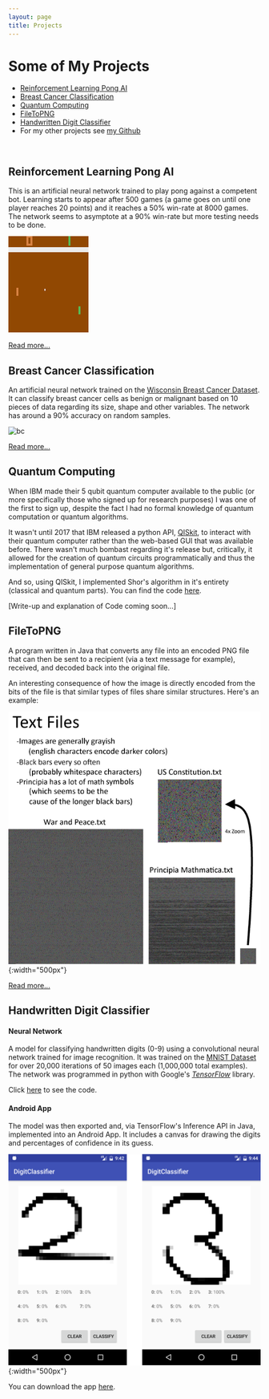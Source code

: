```yaml
---
layout: page
title: Projects
---
```

# Some of My Projects
* [Reinforcement Learning Pong AI](#reinforcement-learning-pong-ai)
* [Breast Cancer Classification](#breast-cancer-classification)
* [Quantum Computing](#quantum-computing)
* [FileToPNG](#filetopng)
* [Handwritten Digit Classifier](#handwritten-digit-classifier)
* For my other projects see [my Github](https://github.com/ozanerhansha)
<!-- * [Neurosky EEG App]() -->
<br>

## Reinforcement Learning Pong AI
This is an artificial neural network trained to play pong against a competent bot. Learning starts to appear after 500 games (a game goes on until one player reaches 20 points) and it reaches a 50% win-rate at 8000 games. The network seems to asymptote at a 90% win-rate but more testing needs to be done.

![bc](/assets/projects/pongai.gif?style=centerme)

[Read more...](/2018/03/18/reinforcement-learning-pong)

## Breast Cancer Classification
An artificial neural network trained on the [Wisconsin Breast Cancer Dataset](https://archive.ics.uci.edu/ml/datasets/breast+cancer+wisconsin+(original)). It can classify breast cancer cells as benign or malignant based on 10 pieces of data regarding its size, shape and other variables. The network has around a 90% accuracy on random samples.

![bc](/assets/breast-cancer/breastcancer.png?style=centerme)

[Read more...](/2018/01/15/breast-cancer-classification)

## Quantum Computing
When IBM made their 5 qubit quantum computer available to the public (or more specifically those who signed up for research purposes) I was one of the first to sign up, despite the fact I had no formal knowledge of quantum computation or quantum algorithms.

It wasn't until 2017 that IBM released a python API, [QISkit](https://github.com/QISKit/qiskit-sdk-py), to interact with their quantum computer rather than the web-based GUI that was available before. There wasn't much bombast regarding it's release but, critically, it allowed for the creation of quantum circuits programmatically and thus the implementation of general purpose quantum algorithms.

And so, using QISkit, I implemented Shor's algorithm in it's entirety (classical and quantum parts). You can find the code [here](https://github.com/ozanerhansha/QuantumComputing/blob/master/shorsalgo.py).

[Write-up and explanation of Code coming soon...]

## FileToPNG
A program written in Java that converts any file into an encoded PNG file that can then be sent to a recipient (via a text message for example), received, and decoded back into the original file.

An interesting consequence of how the image is directly encoded from the bits of the file is that similar types of files share similar structures. Here's an example:

![Text in FileToPNG](/assets/projects/filetopng/text_diagram.png?style=centerme){:width="500px"}

[Read more...](/2018/01/16/filetopng)

## Handwritten Digit Classifier
#### Neural Network
A model for classifying handwritten digits (0-9) using a convolutional neural network trained for image recognition. It was trained on the [MNIST Dataset](http://yann.lecun.com/exdb/mnist/) for over 20,000 iterations of 50 images each (1,000,000 total examples). The network was programmed in python with Google's [*TensorFlow*](https://www.tensorflow.org/) library.

<!-- [Click here for the full write-up of the neural network.](/2016/12/28/digit-classifier-network) -->
Click [here](https://github.com/ozanerhansha/NeuralNetworks/blob/master/src/MNIST/conv/mnist_convolutional.py) to see the code.


#### Android App
The model was then exported and, via TensorFlow's Inference API in Java, implemented into an Android App. It includes a canvas for drawing the digits and percentages of confidence in its guess.

![Two & Six Example](/assets/projects/digit-classifier/test_screenshots.png?style=centerme){:width="500px"}

You can download the app [here](https://github.com/ozanerhansha/DigitClassifier/releases).

<!-- [Click here for the full write-up of the app](/2016/04/15/digit-classifier-app) -->
